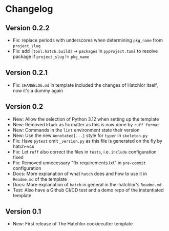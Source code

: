 # Changelog

## Version 0.2.2

- Fix: replace periods with underscores when determining `pkg_name` from `project_slug`
- Fix: add `[tool.hatch.build]` -> `packages` in `pyproject.toml` to resolve package if `project_slug` != `pkg_name`

## Version 0.2.1

- Fix: `CHANGELOG.md` in template included the changes of Hatchlor itself, now it's a dummy again

## Version 0.2

- New: Allow the selection of Python 3.12 when setting up the template
- New: Removed `black` as formatter as this is now done by `ruff format`
- New: Commands in the `lint` environment state their version
- New: Use the new `Annotated[...]` style for `typer` in `skeleton.py`
- Fix: Have `pytest` omit `_version.py` as this file is generated on the fly by hatch-vcs
- Fix: Let `ruff` also correct the files in `tests`, i.e. `include` configuration fixed
- Fix: Removed unnecessary "fix requirements.txt" in `pre-commit` configuration
- Docs: More explanation of what `hatch` does and how to use it in `Readme.md` of the template
- Docs: More explanation of `hatch` in general in the-hatchlor's `Readme.md`
- Test: Also have a Github CI/CD test and a demo repo of the instantiated template

## Version 0.1

- New: First release of The Hatchlor cookiecutter template

